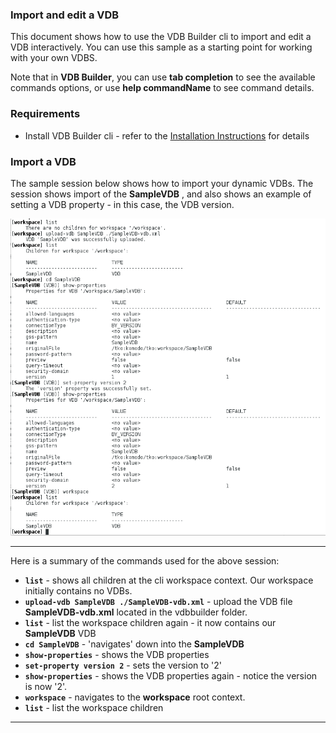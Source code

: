 ### Import and edit a VDB

This document shows how to use the VDB Builder cli to import and edit a VDB interactively.  You can use this sample as a starting point for working with your own VDBS.

Note that in __VDB Builder__, you can use __tab completion__ to see the available commands options, or use __help commandName__ to see command details.


### Requirements

* Install VDB Builder cli - refer to the [Installation Instructions](install-cli.md) for details


### Import a VDB

The sample session below shows how to import your dynamic VDBs.  The session shows import of the __SampleVDB__ , and also shows an example of setting a VDB property - in this case, the VDB version.

![Import VDB Session](img/cli-importVDB-session.png)

---
Here is a summary of the commands used for the above session:

* __`list`__ - shows all children at the cli workspace context.  Our workspace initially contains no VDBs.
* __`upload-vdb SampleVDB ./SampleVDB-vdb.xml`__ - upload the VDB file __SampleVDB-vdb.xml__ located in the vdbbuilder folder.
* __`list`__ - list the workspace children again - it now contains our __SampleVDB__ VDB
* __`cd SampleVDB`__ - 'navigates' down into the __SampleVDB__ 
* __`show-properties`__ - shows the VDB properties
* __`set-property version 2`__ - sets the version to '2'
* __`show-properties`__ - shows the VDB properties again - notice the version is now '2'.
* __`workspace`__ - navigates to the __workspace__ root context.
* __`list`__ - list the workspace children

---

